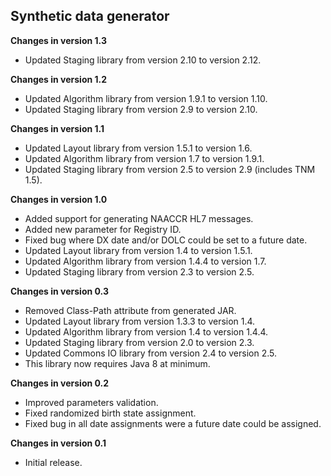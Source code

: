 ## Synthetic data generator

**Changes in version 1.3**

- Updated Staging library from version 2.10 to version 2.12. 

**Changes in version 1.2**

 - Updated Algorithm library from version 1.9.1 to version 1.10.
 - Updated Staging library from version 2.9 to version 2.10.

**Changes in version 1.1**

 - Updated Layout library from version 1.5.1 to version 1.6.
 - Updated Algorithm library from version 1.7 to version 1.9.1.
 - Updated Staging library from version 2.5 to version 2.9 (includes TNM 1.5).

**Changes in version 1.0**

 - Added support for generating NAACCR HL7 messages.
 - Added new parameter for Registry ID.
 - Fixed bug where DX date and/or DOLC could be set to a future date.
 - Updated Layout library from version 1.4 to version 1.5.1.
 - Updated Algorithm library from version 1.4.4 to version 1.7.
 - Updated Staging library from version 2.3 to version 2.5.

**Changes in version 0.3**

 - Removed Class-Path attribute from generated JAR.
 - Updated Layout library from version 1.3.3 to version 1.4.
 - Updated Algorithm library from version 1.4 to version 1.4.4.
 - Updated Staging library from version 2.0 to version 2.3.
 - Updated Commons IO library from version 2.4 to version 2.5.
 - This library now requires Java 8 at minimum.

**Changes in version 0.2**

 - Improved parameters validation.
 - Fixed randomized birth state assignment.
 - Fixed bug in all date assignments were a future date could be assigned.

**Changes in version 0.1**

 - Initial release.
